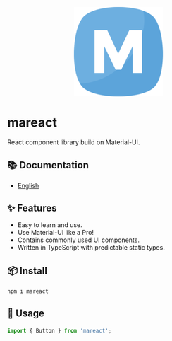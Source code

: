 <p align="center">
  <a href="https://github.com/ipudu/mda">
    <img alt="mareact" src="./public/images/logo.svg" width="40%" height="40%">
  </a>
</p>

# mareact

React component library build on Material-UI.

## 📚 Documentation

- [English](https://mareact.js.org/)

## ✨ Features

- Easy to learn and use.
- Use Material-UI like a Pro!
- Contains commonly used UI components.
- Written in TypeScript with predictable static types.

## 📦 Install

```bash
npm i mareact
```

## 🔨 Usage

```javascript
import { Button } from 'mareact';
```
